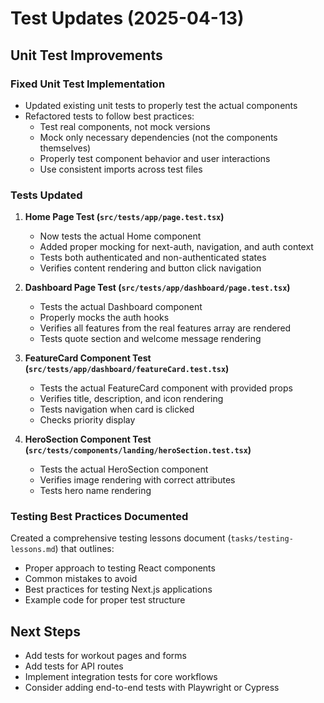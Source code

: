 # Test Updates (2025-04-13)

## Unit Test Improvements

### Fixed Unit Test Implementation

- Updated existing unit tests to properly test the actual components
- Refactored tests to follow best practices:
  - Test real components, not mock versions
  - Mock only necessary dependencies (not the components themselves)
  - Properly test component behavior and user interactions
  - Use consistent imports across test files

### Tests Updated

1. **Home Page Test (`src/tests/app/page.test.tsx`)**

   - Now tests the actual Home component
   - Added proper mocking for next-auth, navigation, and auth context
   - Tests both authenticated and non-authenticated states
   - Verifies content rendering and button click navigation

2. **Dashboard Page Test (`src/tests/app/dashboard/page.test.tsx`)**

   - Tests the actual Dashboard component
   - Properly mocks the auth hooks
   - Verifies all features from the real features array are rendered
   - Tests quote section and welcome message rendering

3. **FeatureCard Component Test (`src/tests/app/dashboard/featureCard.test.tsx`)**

   - Tests the actual FeatureCard component with provided props
   - Verifies title, description, and icon rendering
   - Tests navigation when card is clicked
   - Checks priority display

4. **HeroSection Component Test (`src/tests/components/landing/heroSection.test.tsx`)**
   - Tests the actual HeroSection component
   - Verifies image rendering with correct attributes
   - Tests hero name rendering

### Testing Best Practices Documented

Created a comprehensive testing lessons document (`tasks/testing-lessons.md`) that outlines:

- Proper approach to testing React components
- Common mistakes to avoid
- Best practices for testing Next.js applications
- Example code for proper test structure

## Next Steps

- Add tests for workout pages and forms
- Add tests for API routes
- Implement integration tests for core workflows
- Consider adding end-to-end tests with Playwright or Cypress
